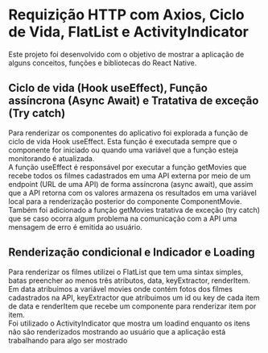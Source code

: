 # Requizição HTTP com Axios, Ciclo de Vida, FlatList e ActivityIndicator
<p>
Este projeto foi desenvolvido com o objetivo de mostrar a aplicação de alguns conceitos, funções e bibliotecas do React Native.
</p>
 
## Ciclo de vida (Hook useEffect), Função assíncrona (Async Await) e Tratativa de exceção (Try catch)
<p>
Para renderizar os componentes do aplicativo foi explorada a função de ciclo de vida Hook useEffect. Esta função é executada sempre que o componente for iniciado ou quando uma variável que a função esteja monitorando é atualizada.
<br/>
A função useEffect é responsável por executar a função getMovies que recebe todos os filmes cadastrados em uma API externa por meio de um endpoint (URL de uma API) de forma assíncrona (async await), que assim que a API retorna com os valores armazena os resultados em uma variável local para a renderização posterior do componente ComponentMovie.
<br/>
Também foi adicionado a função getMovies tratativa de exceção (try catch) que se caso ocorra algum problema na comunicação com a API uma mensagem de erro é emitida ao usuário.
</p>
 
## Renderização condicional e Indicador e Loading
<p>
Para renderizar os filmes utilizei o FlatList que tem uma sintax simples, batas preencher ao menos três atributos, data, keyExtractor, renderItem. Em data atribuímos a variável movies onde contém fotos dos filmes cadastrados na API, keyExtractor que atribuimos um id ou key de cada item de data e renderItem que recebe um componente para renderizar item por item.
<br/>
Foi utilizado o ActivityIndicator que mostra um loadind enquanto os itens não são renderizados mostrando ao usuário que a aplicação está trabalhando para algo ser mostrado
</p>